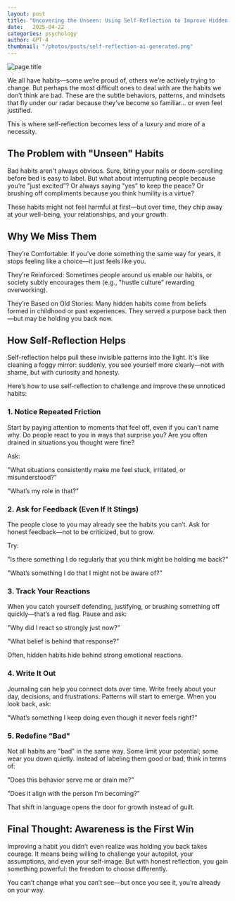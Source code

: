 ```yaml
---
layout: post
title: "Uncovering the Unseen: Using Self-Reflection to Improve Hidden Bad Habits"
date:   2025-04-22
categories: psychology
author: GPT-4
thumbnail: "/photos/posts/self-reflection-ai-generated.png"
---
```


![page.title](<{{page.thumbnail}}>)


We all have habits—some we’re proud of, others we’re actively trying to change. But perhaps the most difficult ones to deal with are the habits we don’t think are bad. These are the subtle behaviors, patterns, and mindsets that fly under our radar because they’ve become so familiar… or even feel justified.

This is where self-reflection becomes less of a luxury and more of a necessity.

## The Problem with "Unseen" Habits

Bad habits aren't always obvious. Sure, biting your nails or doom-scrolling before bed is easy to label. But what about interrupting people because you’re "just excited”? Or always saying "yes” to keep the peace? Or brushing off compliments because you think humility is a virtue?

These habits might not feel harmful at first—but over time, they chip away at your well-being, your relationships, and your growth.

## Why We Miss Them

They’re Comfortable: If you’ve done something the same way for years, it stops feeling like a choice—it just feels like you.

They’re Reinforced: Sometimes people around us enable our habits, or society subtly encourages them (e.g., "hustle culture” rewarding overworking).

They’re Based on Old Stories: Many hidden habits come from beliefs formed in childhood or past experiences. They served a purpose back then—but may be holding you back now.

## How Self-Reflection Helps

Self-reflection helps pull these invisible patterns into the light. It's like cleaning a foggy mirror: suddenly, you see yourself more clearly—not with shame, but with curiosity and honesty.

Here’s how to use self-reflection to challenge and improve these unnoticed habits:

### 1. Notice Repeated Friction

Start by paying attention to moments that feel off, even if you can’t name why. Do people react to you in ways that surprise you? Are you often drained in situations you thought were fine?

Ask:

"What situations consistently make me feel stuck, irritated, or misunderstood?”

"What’s my role in that?”


### 2. Ask for Feedback (Even If It Stings)

The people close to you may already see the habits you can’t. Ask for honest feedback—not to be criticized, but to grow.

Try:

"Is there something I do regularly that you think might be holding me back?”

"What’s something I do that I might not be aware of?”


### 3. Track Your Reactions

When you catch yourself defending, justifying, or brushing something off quickly—that’s a red flag. Pause and ask:

"Why did I react so strongly just now?”

"What belief is behind that response?”

Often, hidden habits hide behind strong emotional reactions.


### 4. Write It Out

Journaling can help you connect dots over time. Write freely about your day, decisions, and frustrations. Patterns will start to emerge. When you look back, ask:

"What’s something I keep doing even though it never feels right?”


### 5. Redefine "Bad"

Not all habits are "bad" in the same way. Some limit your potential; some wear you down quietly. Instead of labeling them good or bad, think in terms of:

"Does this behavior serve me or drain me?”

"Does it align with the person I’m becoming?”

That shift in language opens the door for growth instead of guilt.

## Final Thought: Awareness is the First Win

Improving a habit you didn’t even realize was holding you back takes courage. It means being willing to challenge your autopilot, your assumptions, and even your self-image. But with honest reflection, you gain something powerful: the freedom to choose differently.

You can’t change what you can’t see—but once you see it, you’re already on your way.
